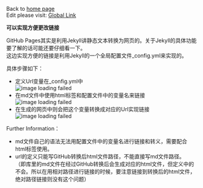 Back to [home page](README.md)  
Edit please visit: [Global Link](https://github.com/BBong119/bbong119.github.io/blob/master/globalVariableLink.md)   
  
  
  
**可以实现方便更改链接**

GitHub Pages其实是利用Jekyll讲静态文本转换为网页的。关于Jekyll的具体功能要了解的话可能还要仔细看一下。  
这边实现方便的链接是利用Jekyll的一个全局配置文件_config.yml来实现的。  

具体步骤如下：
- 定义Url变量在_config.yml中  
![image loading failed](addGlobalVariables.PNG)  
- 在md文件中使用html标签和配置文件中的变量名来链接    
![image loading failed](linkToUrl.PNG)  
- 在生成的网页中则会把这个变量转换成对应的Url实现链接  
![image loading failed](covertToUrl.PNG)  


Further Information：
- md文件自己的语法无法用配置文件中的变量名进行链接和转义，需要配合html标签使用。
- url的定义只能写GitHub转换后html文件路径，不能直接写md文件路径。  
（即库里的md文件在经过GitHub转换后会生成对应的html文件，但定义中的不会。所以在用相对路径进行链接的时候，要注意链接到转换后的html文件，绝对路径链接则没有这个问题）
